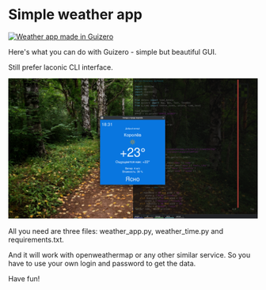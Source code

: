 # Simple weather app

[![Weather app made in Guizero](https://github.com/sergey-samoylov/weather/actions/workflows/main.yml/badge.svg?branch=main)](https://github.com/sergey-samoylov/weather/actions/workflows/main.yml)

Here's what you can do with Guizero - simple but beautiful GUI.

Still prefer laconic CLI interface. 

![Guizero weather app](https://github.com/sergey-samoylov/weather/blob/main/img/p2.png)

All you need are three files: weather_app.py, weather_time.py and requirements.txt.

And it will work with openweathermap or any other similar service.
So you have to use your own login and password to get the data.

Have fun!
